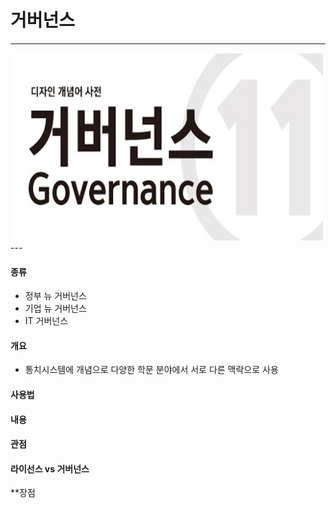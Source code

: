 # 거버넌스
---
<img src = Governance.jpg height=300 width=500>
---


#### 종류
* 정부 뉴 거버넌스  
* 기업 뉴 거버넌스  
* IT 거버넌스  


#### 개요
* 통치시스템에 개념으로 다양한 학문 분야에서 서로 다른 맥락으로 사용

#### 사용법

#### 내용

#### 관점

#### 라이선스 vs 거버넌스

**장점
